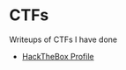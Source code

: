 # CTFs
Writeups of CTFs I have done

- [HackTheBox Profile](https://www.hackthebox.eu/home/users/profile/46826)
